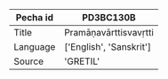 |Pecha id | PD3BC130B
| --- | --- 
|Title | Pramāṇavārttisvavṛtti 
|Language | ['English', 'Sanskrit']
|Source | 'GRETIL'